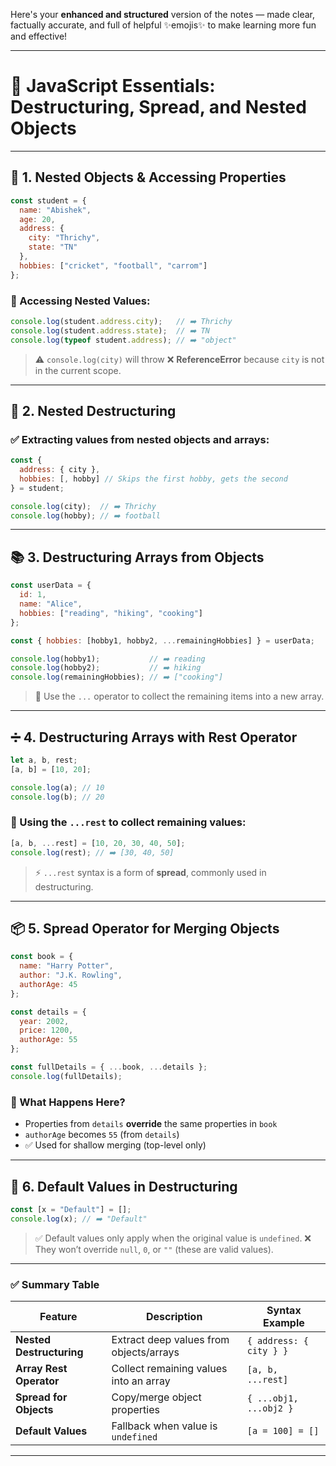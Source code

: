 Here's your **enhanced and structured** version of the notes — made clear, factually accurate, and full of helpful ✨emojis✨ to make learning more fun and effective!

---

# 📘 JavaScript Essentials: Destructuring, Spread, and Nested Objects

---

## 🧠 **1. Nested Objects & Accessing Properties**

```js
const student = {
  name: "Abishek",
  age: 20,
  address: {
    city: "Thrichy",
    state: "TN"
  },
  hobbies: ["cricket", "football", "carrom"]
};
```

### 📝 Accessing Nested Values:

```js
console.log(student.address.city);   // ➡️ Thrichy
console.log(student.address.state);  // ➡️ TN
console.log(typeof student.address); // ➡️ "object"
```

> ⚠️ `console.log(city)` will throw ❌ **ReferenceError** because `city` is not in the current scope.

---

## 🧩 **2. Nested Destructuring**

### ✅ Extracting values from **nested objects** and **arrays**:

```js
const {
  address: { city },
  hobbies: [, hobby] // Skips the first hobby, gets the second
} = student;

console.log(city);  // ➡️ Thrichy
console.log(hobby); // ➡️ football
```

---

## 📚 **3. Destructuring Arrays from Objects**

```js
const userData = {
  id: 1,
  name: "Alice",
  hobbies: ["reading", "hiking", "cooking"]
};

const { hobbies: [hobby1, hobby2, ...remainingHobbies] } = userData;

console.log(hobby1);           // ➡️ reading
console.log(hobby2);           // ➡️ hiking
console.log(remainingHobbies); // ➡️ ["cooking"]
```

> 🧠 Use the `...` operator to collect the remaining items into a new array.

---

## ➗ **4. Destructuring Arrays with Rest Operator**

```js
let a, b, rest;
[a, b] = [10, 20];

console.log(a); // 10
console.log(b); // 20
```

### 🧵 Using the `...rest` to collect remaining values:

```js
[a, b, ...rest] = [10, 20, 30, 40, 50];
console.log(rest); // ➡️ [30, 40, 50]
```

> ⚡ `...rest` syntax is a form of **spread**, commonly used in destructuring.

---

## 📦 **5. Spread Operator for Merging Objects**

```js
const book = {
  name: "Harry Potter",
  author: "J.K. Rowling",
  authorAge: 45
};

const details = {
  year: 2002,
  price: 1200,
  authorAge: 55
};

const fullDetails = { ...book, ...details };
console.log(fullDetails);
```

### 🧠 What Happens Here?

* Properties from `details` **override** the same properties in `book`
* `authorAge` becomes `55` (from `details`)
* ✅ Used for shallow merging (top-level only)

---

## 🔁 **6. Default Values in Destructuring**

```js
const [x = "Default"] = [];
console.log(x); // ➡️ "Default"
```

> ✅ Default values only apply when the original value is `undefined`.
> ❌ They won’t override `null`, `0`, or `""` (these are valid values).

---

### ✅ Summary Table

| Feature                  | Description                             | Syntax Example          |
| ------------------------ | --------------------------------------- | ----------------------- |
| **Nested Destructuring** | Extract deep values from objects/arrays | `{ address: { city } }` |
| **Array Rest Operator**  | Collect remaining values into an array  | `[a, b, ...rest]`       |
| **Spread for Objects**   | Copy/merge object properties            | `{ ...obj1, ...obj2 }`  |
| **Default Values**       | Fallback when value is `undefined`      | `[a = 100] = []`        |

---

